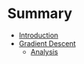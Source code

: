 # Summary

* [Introduction](README.md)
* [Gradient Descent](chapter1.md)
  * [Analysis](chapter1/analysis.md)

